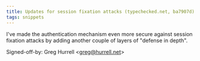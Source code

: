 ```yaml
---
title: Updates for session fixation attacks (typechecked.net, ba7907d)
tags: snippets
---
```


I've made the authentication mechanism even more secure against session fixation attacks by adding another couple of layers of "defense in depth".

Signed-off-by: Greg Hurrell &lt;greg@hurrell.net&gt;
